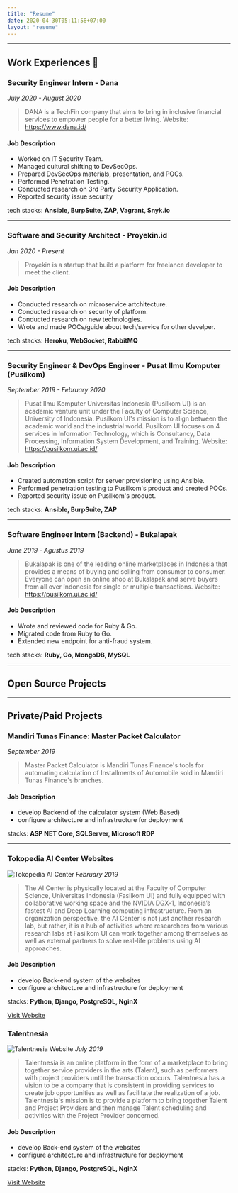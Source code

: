 ```yaml
---
title: "Resume"
date: 2020-04-30T05:11:58+07:00
layout: "resume"
---
```


---
## Work Experiences 💼
### Security Engineer Intern ‐ Dana
_July 2020 - August 2020_
> DANA is a TechFin company that aims to bring in inclusive financial services to empower people for a better living. Website: https://www.dana.id/
#### Job Description
- Worked on IT Security Team.
- Managed cultural shifting to DevSecOps.
- Prepared DevSecOps materials, presentation, and POCs.
- Performed Penetration Testing.
- Conducted research on 3rd Party Security Application.
- Reported security issue security

tech stacks: **Ansible, BurpSuite, ZAP, Vagrant, Snyk.io**

---
### Software and Security Architect ‐ Proyekin.id
_Jan 2020 - Present_
> Proyekin is a startup that build a platform for freelance developer to meet the client.
#### Job Description
- Conducted research on microservice artchitecture.
- Conducted research on security of platform.
- Conducted research on new technologies.
- Wrote and made POCs/guide about tech/service for other develper.

tech stacks: **Heroku, WebSocket, RabbitMQ**

---
### Security Engineer & DevOps Engineer - Pusat Ilmu Komputer (Pusilkom)
_September 2019 - February 2020_
> Pusat Ilmu Komputer Universitas Indonesia (Pusilkom UI) is an academic venture unit under the Faculty of Computer Science, University of Indonesia. Pusilkom UI's mission is to align between the academic world and the industrial world. Pusilkom UI focuses on 4 services in Information Technology, which is Consultancy, Data Processing, Information System Development, and Training. Website: https://pusilkom.ui.ac.id/
#### Job Description
- Created automation script for server provisioning using Ansible.
- Performed penetration testing to Pusilkom's product and created POCs.
- Reported security issue on Pusilkom's product.

tech stacks: **Ansible, BurpSuite, ZAP**

---
### Software Engineer Intern (Backend) - Bukalapak
_June 2019 - Agustus 2019_
> Bukalapak is one of the leading online marketplaces in Indonesia that provides a means of buying and selling from consumer to consumer. Everyone can open an online shop at Bukalapak and serve buyers from all over Indonesia for single or multiple transactions. Website: https://pusilkom.ui.ac.id/
#### Job Description
- Wrote and reviewed code for Ruby & Go.
- Migrated code from Ruby to Go.
- Extended new endpoint for anti-fraud system.

tech stacks: **Ruby, Go, MongoDB, MySQL**

---
## Open Source Projects


---
## Private/Paid Projects

### Mandiri Tunas Finance: Master Packet Calculator
_September 2019_
> Master Packet Calculator is Mandiri Tunas Finance's tools for automating calculation of Installments of Automobile sold in Mandiri Tunas Finance's branches.
#### Job Description
- develop Backend of the calculator system (Web Based)
- configure architecture and infrastructure for deployment

stacks: **ASP NET Core, SQLServer, Microsoft RDP**

---

### Tokopedia AI Center Websites
![Tokopedia AI Center](/images/projects/tokpedai.png)
_February 2019_
> The AI Center is physically located at the Faculty of Computer Science, Universitas Indonesia (Fasilkom UI) and fully equipped with collaborative working space and the NVIDIA DGX-1, Indonesia’s fastest AI and Deep Learning computing infrastructure. From an organization perspective, the AI Center is not just another research lab, but rather, it is a hub of activities where researchers from various research labs at Fasilkom UI can work together among themselves as well as external partners to solve real-life problems using AI approaches.
#### Job Description
- develop Back-end system of the websites
- configure architecture and infrastructure for deployment

stacks: **Python, Django, PostgreSQL, NginX**

[Visit Website](tokopedia-ai.cs.ui.ac.id)

### Talentnesia
![Talentnesia Website](/images/projects/talentnesia.png)
_July 2019_
> Talentnesia is an online platform in the form of a marketplace to bring together service providers in the arts (Talent), such as performers with project providers until the transaction occurs. Talentnesia has a vision to be a company that is consistent in providing services to create job opportunities as well as facilitate the realization of a job. Talentnesia's mission is to provide a platform to bring together Talent and Project Providers and then manage Talent scheduling and activities with the Project Provider concerned.
#### Job Description
- develop Back-end system of the websites
- configure architecture and infrastructure for deployment

stacks: **Python, Django, PostgreSQL, NginX**

[Visit Website](https://talentnesia.com/)
